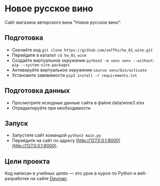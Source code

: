 # Новое русское вино

Сайт магазина авторского вина "Новое русское вино".

## Подготовка
- Скачайте код `git clone https://github.com/veffhz/hw_01_wine.git`
- Перейдите в каталог `cd hw_01_wine`
- Создайте виртуальное окружение `python3 -m venv venv --without-pip --system-site-packages`
- Активируйте виртуальное окружение `source venv/bin/activate`
- Установите завивимости `pip3 install -r requirements.txt`

## Подготовка данных
- Просмотрите исходные данные сайта в файле data/wine3.xlsx
- Отредактируйте при необходимости

## Запуск
- Запустите сайт командой `python3 main.py`
- Перейдите на сайт по адресу [http://127.0.0.1:8000](http://127.0.0.1:8000).

## Цели проекта

Код написан в учебных целях — это урок в курсе по Python и веб-разработке на сайте [Devman](https://dvmn.org).
